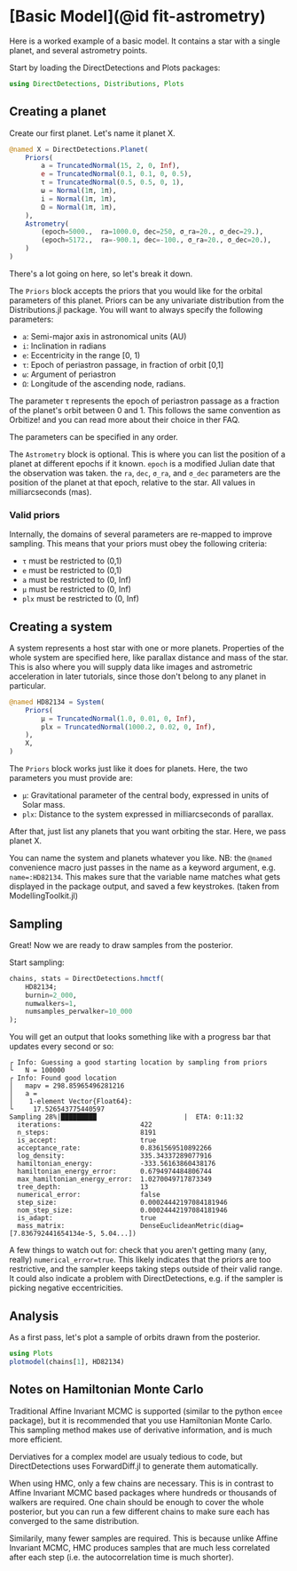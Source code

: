 # [Basic Model](@id fit-astrometry)

Here is a worked example of a basic model. It contains a star with a single planet, and several astrometry points.

Start by loading the DirectDetections and Plots packages:
```julia
using DirectDetections, Distributions, Plots
```

## Creating a planet

Create our first planet. Let's name it planet X.
```julia
@named X = DirectDetections.Planet(
    Priors(
        a = TruncatedNormal(15, 2, 0, Inf),
        e = TruncatedNormal(0.1, 0.1, 0, 0.5),
        τ = TruncatedNormal(0.5, 0.5, 0, 1),
        ω = Normal(1π, 1π),
        i = Normal(1π, 1π),
        Ω = Normal(1π, 1π),
    ),
    Astrometry(
        (epoch=5000.,  ra=1000.0, dec=250, σ_ra=20., σ_dec=29.),
        (epoch=5172.,  ra=-900.1, dec=-100., σ_ra=20., σ_dec=20.),
    )
)
```

There's a lot going on here, so let's break it down.

The `Priors` block accepts the priors that you would like for the orbital parameters of this planet. Priors can be any univariate distribution from the Distributions.jl package.
You will want to always specify the following parameters:
* `a`: Semi-major axis in astronomical units (AU)
* `i`: Inclination in radians
* `e`: Eccentricity in the range [0, 1)
* `τ`: Epoch of periastron passage, in fraction of orbit \[0,1]
* `ω`: Argument of periastron
* `Ω`: Longitude of the ascending node, radians.

The parameter τ represents the epoch of periastron passage as a fraction of the planet's orbit between 0 and 1. This follows the same convention as Orbitize! and you can read more about their choice in ther FAQ.

The parameters can be specified in any order.

The `Astrometry` block is optional. This is where you can list the position of a planet at different epochs if it known. `epoch` is a modified Julian date that the observation was taken. the `ra`, `dec`, `σ_ra`, and `σ_dec` parameters are the position of the planet at that epoch, relative to the star. All values in milliarcseconds (mas).


### Valid priors
Internally, the domains of several parameters are re-mapped to improve sampling. This means that your priors must obey the following criteria:
* `τ` must be restricted to (0,1)
* `e` must be restricted to (0,1)
* `a` must be restricted to (0, Inf)
* `μ` must be restricted to (0, Inf)
* `plx` must be restricted to (0, Inf)



## Creating a system

A system represents a host star with one or more planets. Properties of the whole system are specified here, like parallax distance and mass of the star. This is also where you will supply data like images and astrometric acceleration in later tutorials, since those don't belong to any planet in particular.

```julia
@named HD82134 = System(
    Priors(
        μ = TruncatedNormal(1.0, 0.01, 0, Inf),
        plx = TruncatedNormal(1000.2, 0.02, 0, Inf),
    ),  
    X,
)
```

The `Priors` block works just like it does for planets. Here, the two parameters you must provide are:
* `μ`: Gravitational parameter of the central body, expressed in units of Solar mass.
* `plx`: Distance to the system expressed in milliarcseconds of parallax.

After that, just list any planets that you want orbiting the star. Here, we pass planet X.

You can name the system and planets whatever you like.
NB: the `@named` convenience macro just passes in the name as a keyword argument, e.g. `name=:HD82134`. This makes sure that the variable name matches what gets displayed in the package output, and saved a few keystrokes. (taken from ModellingToolkit.jl)

## Sampling
Great! Now we are ready to draw samples from the posterior.

Start sampling:
```julia
chains, stats = DirectDetections.hmctf(
    HD82134;
    burnin=2_000,
    numwalkers=1,
    numsamples_perwalker=10_000
);
```

You will get an output that looks something like with a progress bar that updates every second or so:
```
┌ Info: Guessing a good starting location by sampling from priors
└   N = 100000
┌ Info: Found good location
│   mapv = 298.85965496281216
│   a =
│    1-element Vector{Float64}:
└     17.526543775440597
Sampling 28%|█████████                      |  ETA: 0:11:32
  iterations:                    422
  n_steps:                       8191
  is_accept:                     true
  acceptance_rate:               0.8361569510892266
  log_density:                   335.34337289077916
  hamiltonian_energy:            -333.56163860438176
  hamiltonian_energy_error:      0.6794974484806744
  max_hamiltonian_energy_error:  1.0270049717873349
  tree_depth:                    13
  numerical_error:               false
  step_size:                     0.00024442197084181946
  nom_step_size:                 0.00024442197084181946
  is_adapt:                      true
  mass_matrix:                   DenseEuclideanMetric(diag=[7.836792441654134e-5, 5.04...])
```

A few things to watch out for: check that you aren't getting many (any, really) `numerical_error=true`. This likely indicates that the priors are too restrictive, and the sampler keeps taking steps outside of their valid range. It could also indicate a problem with DirectDetections, e.g. if the sampler is picking negative eccentricities.

## Analysis
As a first pass, let's plot a sample of orbits drawn from the posterior.

```julia 
using Plots
plotmodel(chains[1], HD82134)
```

## Notes on Hamiltonian Monte Carlo
Traditional Affine Invariant MCMC is supported (similar to the python `emcee` package), but it is recommended that you use Hamiltonian Monte Carlo. This sampling method makes use of derivative information, and is much more efficient. 

Derviatives for a complex model are usualy tedious to code, but DirectDetections uses ForwardDiff.jl to generate them automatically.

When using HMC, only a few chains are necessary. This is in contrast to Affine Invariant MCMC based packages where hundreds or thousands of walkers are required.
One chain should be enough to cover the whole posterior, but you can run a few different chains to make sure each has converged to the same distribution.

Similarily, many fewer samples are required. This is because unlike Affine Invariant MCMC, HMC produces samples that are much less correlated after each step (i.e. the autocorrelation time is much shorter).
